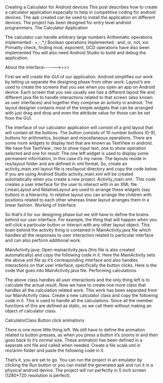 Creating a Calculator for Android devices
This post describes how to create a calculator application especially to help in competitive coding for android devices. The apk created can be used to install the application on different devices. The project has been designed for entry level android programmers.
The Calculator Application

The calculator can handle arbitrary large numbers
Arithematic operations implemented : +,-,*,/
Boolean operations implemented : and, or, not, xor
Primality check, finding mod, exponent, GCD operations have also been implemented
You will also need Android Studio to build and debug the application.

About the interface------>>>>

First we will create the GUI of our application. Android simplifies our work by letting us separate the designing phase from other work. Layout’s are used to create the screens that you see when you open an app on Android device. Each screen that you see usually see has a different layout file and different java file to handle interactions related to that screen (also known as user interfaces) and together they comprise an activity in android. The layout designer contains most of the simple widgets that can be arranged with just drag and drop and even the attribute value for those can be set from the GUI.

The interface of our calculator application will consist of a grid layout that will contain all the buttons. The button consists of 10 number buttons (0-9), buttons for arithmetics, boolean and miscellaneous operations.
There are some more widgets to display text that are known as TextView in android. We have five TextView , two to show input text, one to show operation selected and one for result. The one left widget is used to display some permanent information, in this case it’s my name.
The layouts reside in res/layout folder and are defined in xml format. So, create an activity_main.xml layout file is res/layout directory and copy the code below. If you are using Android Studio activity_main.xml will be created automatically when you create a new project.
Activity_main.xml : This code creates a user interface for the user to interact with in an XML file. LinearLayout and RelativeLayout are used to arrange these widgets (say button) in a hierarchy. In relative layout you can arrange the children with positions related to each other whereas linear layout arranges them in a linear fashion.
Working of Interface

So that’s it for our designing phase but we still have to define the brains behind our user interface. For example, the thing that will happen when you will click a particular button or interact with any other layout object. This brain behind the activity thing is contained in MainActivity.java file which handles all the responses to user interaction related to particular interface and can also perform additional work.

MainActivity.java:  Open mainactivity.java (this file is also created automatically) and copy the following code in it. 
Here the MainActivity sets the above xml file as it’s corresponding interface and also handles interactions on that user interface, specifically the button clicks.
Here is the code that goes into MainActivity.java file.
Performing calculations

The above class handles all user interactions and the only thing left is to calculate the actual result. Now we have to create one more class that handles all the calculation related work. This work has been separated from our MainActivity class. Create a new calculator class and copy the following code in it. This is used to handle all the calculations. Since all the member functions of this are defined as static, so we call them without making an object of calculator class.

CalculatorClass
Button click animations

There is one more little thing left. We still have to define the animation related to button presses, as when you press a button it’s zooms in and then goes back to it’s normal size. These animation has been defined in a seperate xml file and called when needed. Create a file scale.xml in res/anim folder and paste the following code in it.

<?xml version="1.0" encoding="utf-8"?>
<set xmlns:android="http://schemas.android.com/apk/res/android">
 <scale
 android:fromXScale="1.0"
 android:toXScale="2.0"
 android:fromYScale="1.0"
 android:toYScale="2.0"
 android:duration="50"
 android:pivotY="50%"
 android:pivotX="50%"
 android:repeatCount="1"
 android:repeatMode="reverse"/> </set>

That’s it, you are set to go.
You can run the project in an emulator by clicking the Run button or you can install the generated apk
and run it in a physical android device. 
The project will run perfectly in 5 inch screen (1280*720 resolution is perfect).
